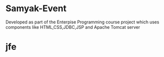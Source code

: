 # Samyak-Event
Developed as part of the Enterpise Programming course project which uses components like HTML,CSS,JDBC,JSP and Apache Tomcat server
# jfe
